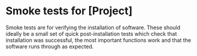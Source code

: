 # Smoke tests for [Project]
Smoke tests are for verifying the installation of software. These should ideally be a small set of quick post-installation tests which check that installation was successful, the most important functions work and that the software runs through as expected.
